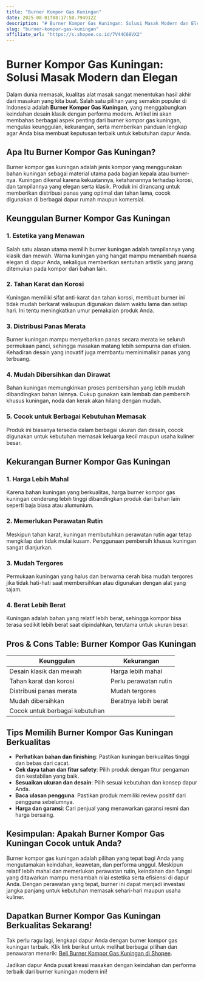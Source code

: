 ```yaml
---
title: "Burner Kompor Gas Kuningan"
date: 2025-08-01T08:17:50.794912Z
description: "# Burner Kompor Gas Kuningan: Solusi Masak Modern dan Elegan..."
slug: "burner-kompor-gas-kuningan"
affiliate_url: "https://s.shopee.co.id/7V44C68VX2"
---
```

# Burner Kompor Gas Kuningan: Solusi Masak Modern dan Elegan

Dalam dunia memasak, kualitas alat masak sangat menentukan hasil akhir dari masakan yang kita buat. Salah satu pilihan yang semakin populer di Indonesia adalah **Burner Kompor Gas Kuningan**, yang menggabungkan keindahan desain klasik dengan performa modern. Artikel ini akan membahas berbagai aspek penting dari burner kompor gas kuningan, mengulas keunggulan, kekurangan, serta memberikan panduan lengkap agar Anda bisa membuat keputusan terbaik untuk kebutuhan dapur Anda.

## Apa Itu Burner Kompor Gas Kuningan?

Burner kompor gas kuningan adalah jenis kompor yang menggunakan bahan kuningan sebagai material utama pada bagian kepala atau burner-nya. Kuningan dikenal karena kekuatannya, ketahanannya terhadap korosi, dan tampilannya yang elegan serta klasik. Produk ini dirancang untuk memberikan distribusi panas yang optimal dan tahan lama, cocok digunakan di berbagai dapur rumah maupun komersial.

## Keunggulan Burner Kompor Gas Kuningan

### 1. Estetika yang Menawan

Salah satu alasan utama memilih burner kuningan adalah tampilannya yang klasik dan mewah. Warna kuningan yang hangat mampu menambah nuansa elegan di dapur Anda, sekaligus memberikan sentuhan artistik yang jarang ditemukan pada kompor dari bahan lain.

### 2. Tahan Karat dan Korosi

Kuningan memiliki sifat anti-karat dan tahan korosi, membuat burner ini tidak mudah berkarat walaupun digunakan dalam waktu lama dan setiap hari. Ini tentu meningkatkan umur pemakaian produk Anda.

### 3. Distribusi Panas Merata

Burner kuningan mampu menyebarkan panas secara merata ke seluruh permukaan panci, sehingga masakan matang lebih sempurna dan efisien. Kehadiran desain yang inovatif juga membantu meminimalisir panas yang terbuang.

### 4. Mudah Dibersihkan dan Dirawat

Bahan kuningan memungkinkan proses pembersihan yang lebih mudah dibandingkan bahan lainnya. Cukup gunakan kain lembab dan pembersih khusus kuningan, noda dan kerak akan hilang dengan mudah.

### 5. Cocok untuk Berbagai Kebutuhan Memasak

Produk ini biasanya tersedia dalam berbagai ukuran dan desain, cocok digunakan untuk kebutuhan memasak keluarga kecil maupun usaha kuliner besar.

## Kekurangan Burner Kompor Gas Kuningan

### 1. Harga Lebih Mahal

Karena bahan kuningan yang berkualitas, harga burner kompor gas kuningan cenderung lebih tinggi dibandingkan produk dari bahan lain seperti baja biasa atau alumunium.

### 2. Memerlukan Perawatan Rutin

Meskipun tahan karat, kuningan membutuhkan perawatan rutin agar tetap mengkilap dan tidak mulai kusam. Penggunaan pembersih khusus kuningan sangat dianjurkan.

### 3. Mudah Tergores

Permukaan kuningan yang halus dan berwarna cerah bisa mudah tergores jika tidak hati-hati saat membersihkan atau digunakan dengan alat yang tajam.

### 4. Berat Lebih Berat

Kuningan adalah bahan yang relatif lebih berat, sehingga kompor bisa terasa sedikit lebih berat saat dipindahkan, terutama untuk ukuran besar.

## Pros & Cons Table: Burner Kompor Gas Kuningan

| Keunggulan                        | Kekurangan                                |
|----------------------------------|------------------------------------------|
| Desain klasik dan mewah         | Harga lebih mahal                       |
| Tahan karat dan korosi         | Perlu perawatan rutin                  |
| Distribusi panas merata        | Mudah tergores                         |
| Mudah dibersihkan             | Beratnya lebih berat                  |
| Cocok untuk berbagai kebutuhan |                                      |

## Tips Memilih Burner Kompor Gas Kuningan Berkualitas

- **Perhatikan bahan dan finishing**: Pastikan kuningan berkualitas tinggi dan bebas dari cacat.
- **Cek daya tahan dan fitur safety**: Pilih produk dengan fitur pengaman dan kestabilan yang baik.
- **Sesuaikan ukuran dan desain**: Pilih sesuai kebutuhan dan konsep dapur Anda.
- **Baca ulasan pengguna**: Pastikan produk memiliki review positif dari pengguna sebelumnya.
- **Harga dan garansi**: Cari penjual yang menawarkan garansi resmi dan harga bersaing.

## Kesimpulan: Apakah Burner Kompor Gas Kuningan Cocok untuk Anda?

Burner kompor gas kuningan adalah pilihan yang tepat bagi Anda yang mengutamakan keindahan, keawetan, dan performa unggul. Meskipun relatif lebih mahal dan memerlukan perawatan rutin, keindahan dan fungsi yang ditawarkan mampu menambah nilai estetika serta efisiensi di dapur Anda. Dengan perawatan yang tepat, burner ini dapat menjadi investasi jangka panjang untuk kebutuhan memasak sehari-hari maupun usaha kuliner.

## Dapatkan Burner Kompor Gas Kuningan Berkualitas Sekarang!

Tak perlu ragu lagi, lengkapi dapur Anda dengan burner kompor gas kuningan terbaik. Klik link berikut untuk melihat berbagai pilihan dan penawaran menarik: [Beli Burner Kompor Gas Kuningan di Shopee](https://s.shopee.co.id/7V44C68VX2).

Jadikan dapur Anda pusat kreasi masakan dengan keindahan dan performa terbaik dari burner kuningan modern ini!